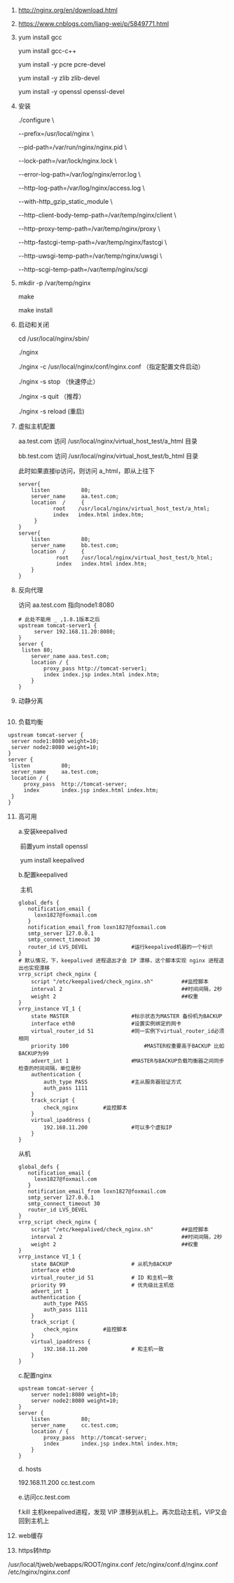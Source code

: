 1. http://nginx.org/en/download.html

2. https://www.cnblogs.com/liang-wei/p/5849771.html

3. yum install gcc

   yum install gcc-c++

   yum install -y pcre pcre-devel

   yum install -y zlib zlib-devel

   yum install -y openssl openssl-devel

4. 安装

   ./configure \

   --prefix=/usr/local/nginx \

   --pid-path=/var/run/nginx/nginx.pid \

   --lock-path=/var/lock/nginx.lock \

   --error-log-path=/var/log/nginx/error.log \

   --http-log-path=/var/log/nginx/access.log \

   --with-http_gzip_static_module \

   --http-client-body-temp-path=/var/temp/nginx/client \

   --http-proxy-temp-path=/var/temp/nginx/proxy \

   --http-fastcgi-temp-path=/var/temp/nginx/fastcgi \

   --http-uwsgi-temp-path=/var/temp/nginx/uwsgi \

   --http-scgi-temp-path=/var/temp/nginx/scgi

5. mkdir -p /var/temp/nginx

   make

   make install

6. 启动和关闭

   cd /usr/local/nginx/sbin/

   ./nginx

   ./nginx -c /usr/local/nginx/conf/nginx.conf	（指定配置文件启动）

   ./nginx -s stop		（快速停止）

   ./nginx -s quit		 （推荐）

   ./nginx -s reload  	 (重启)

7. 虚拟主机配置

   aa.test.com	访问	/usr/local/nginx/virtual_host_test/a_html  目录

   bb.test.com	访问	/usr/local/nginx/virtual_host_test/b_html  目录

   此时如果直接ip访问，则访问 a_html，即从上往下

       server{  
           listen          80; 
           server_name     aa.test.com;
           location  /     {
                  root    /usr/local/nginx/virtual_host_test/a_html;
                  index   index.html index.htm;
            }
       } 
       server{ 
           listen          80; 
           server_name     bb.test.com;
           location  /     {
                   root    /usr/local/nginx/virtual_host_test/b_html;
                   index   index.html index.htm;
           }
       }

8. 反向代理

   访问 aa.test.com	指向node1:8080

   ```
   # 此处不能用 _ ,1.8.1版本之后
   upstream tomcat-server1 {
        server 192.168.11.20:8080;
   }
   server {
   	listen 80;
       server_name aaa.test.com;
       location / {
           proxy_pass http://tomcat-server1;
           index index.jsp index.html index.htm;
       }
   }
   ```

9. 动静分离

   ```
   
   ```

   

10. 负载均衡

   ```
   upstream tomcat-server {
   	server node1:8080 weight=10;
   	server node2:8080 weight=10;
   }
   server {
   	listen          80;
   	server_name     aa.test.com;
   	location / {
   		proxy_pass  http://tomcat-server;
   		index       index.jsp index.html index.htm;
   	}
   }
   ```

11. 高可用

    a.安装keepalived

    ​	前置yum install openssl

    ​	yum install keepalived

    b.配置keepalived

    ​	主机

    ```
    global_defs {
       notification_email {
         loxn1827@foxmail.com
       }
       notification_email_from loxn1827@foxmail.com
       smtp_server 127.0.0.1
       smtp_connect_timeout 30
       router_id LVS_DEVEL				#运行keepalived机器的一个标识
    }
    # 默认情况，下，keepalived 进程退出才会 IP 漂移，这个脚本实现 nginx 进程退出也实现漂移
    vrrp_script check_nginx {
        script "/etc/keepalived/check_nginx.sh"         ##监控脚本
        interval 2                                      ##时间间隔，2秒
        weight 2                                        ##权重
    }
    vrrp_instance VI_1 {
        state MASTER					#标示状态为MASTER 备份机为BACKUP
        interface eth0					#设置实例绑定的网卡
        virtual_router_id 51	 		#同一实例下virtual_router_id必须相同
        priority 100						#MASTER权重要高于BACKUP 比如BACKUP为99
        advert_int 1					#MASTER与BACKUP负载均衡器之间同步检查的时间间隔，单位是秒
        authentication {
            auth_type PASS				#主从服务器验证方式
            auth_pass 1111
        }
        track_script {
            check_nginx        #监控脚本
        }
        virtual_ipaddress {
            192.168.11.200				#可以多个虚拟IP
        }
    }
    ```

    从机

    ```
    global_defs {
       notification_email {
         loxn1827@foxmail.com
       }
       notification_email_from loxn1827@foxmail.com
       smtp_server 127.0.0.1
       smtp_connect_timeout 30
       router_id LVS_DEVEL
    }
    vrrp_script check_nginx {
        script "/etc/keepalived/check_nginx.sh"         ##监控脚本
        interval 2                                      ##时间间隔，2秒
        weight 2                                        ##权重
    }
    vrrp_instance VI_1 {
        state BACKUP					# 从机为BACKUP
        interface eth0
        virtual_router_id 51			# ID 和主机一致
        priority 99						# 优先级比主机低
        advert_int 1
        authentication {
            auth_type PASS
            auth_pass 1111
        }
        track_script {
            check_nginx        #监控脚本
        }
        virtual_ipaddress {
            192.168.11.200				# 和主机一致
        }
    }
    
    ```

    c.配置nginx

    ```
    upstream tomcat-server {
    	server node1:8080 weight=10;
    	server node2:8080 weight=10;
    }
    server {
    	listen          80;
    	server_name     cc.test.com;
    	location / {
    		proxy_pass  http://tomcat-server;
    		index       index.jsp index.html index.htm;
    	}
    }
    ```

    d. hosts

    192.168.11.200	cc.test.com

    e.访问cc.test.com

    f.kill 主机keepalived进程，发现 VIP 漂移到从机上。再次启动主机，VIP又会回到主机上

12. web缓存

    

13. https转http

/usr/local/tjweb/webapps/ROOT/nginx.conf
/etc/nginx/conf.d/nginx.conf
/etc/nginx/nginx.conf













